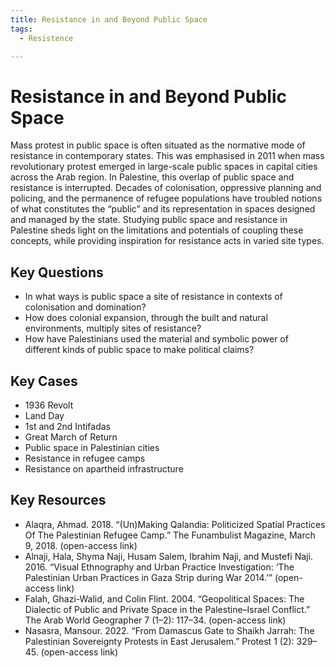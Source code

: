 ```yaml
---
title: Resistance in and Beyond Public Space 
tags:
  - Resistence

---
```

# Resistance in and Beyond Public Space 

Mass protest in public space is often situated as the normative mode of resistance in contemporary states. This was emphasised in 2011 when mass revolutionary protest emerged in large-scale public spaces in capital cities across the Arab region. In Palestine, this overlap of public space and resistance is interrupted. Decades of colonisation, oppressive planning and policing, and the permanence of refugee populations have troubled notions of what constitutes the “public” and its representation in spaces designed and managed by the state. Studying public space and resistance in Palestine sheds light on the limitations and potentials of coupling these concepts, while providing inspiration for resistance acts in varied site types. 

## Key Questions
- In what ways is public space a site of resistance in contexts of colonisation and domination?
- How does colonial expansion, through the built and natural environments, multiply sites of resistance? 
- How have Palestinians used the material and symbolic power of different kinds of public space to make political claims? 


## Key Cases
- 1936 Revolt
- Land Day
- 1st and 2nd Intifadas
- Great March of Return 
- Public space in Palestinian cities
- Resistance in refugee camps
- Resistance on apartheid infrastructure


## Key Resources
- Alaqra, Ahmad. 2018. “(Un)Making Qalandia: Politicized Spatial Practices Of The Palestinian Refugee Camp.” The Funambulist Magazine, March 9, 2018. (open-access link) 
- Alnaji, Hala, Shyma Naji, Husam Salem, Ibrahim Naji, and Mustefi Naji. 2016. “Visual Ethnography and Urban Practice Investigation: ‘The Palestinian Urban Practices in Gaza Strip during War 2014.’” (open-access link)
- Falah, Ghazi-Walid, and Colin Flint. 2004. “Geopolitical Spaces: The Dialectic of Public and Private Space in the Palestine–Israel Conflict.” The Arab World Geographer 7 (1–2): 117–34. (open-access link)
- Nasasra, Mansour. 2022. “From Damascus Gate to Shaikh Jarrah: The Palestinian Sovereignty Protests in East Jerusalem.” Protest 1 (2): 329–45. (open-access link) 